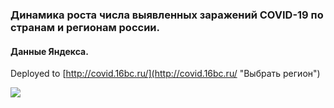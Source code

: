 ### Динамика роста числа выявленных заражений COVID-19 по странам и регионам россии.
#### Данные Яндекса.
Deployed to [http://covid.16bc.ru/](http://covid.16bc.ru/ "Выбрать регион")  

[![](http://16bc.ru/img/covid1.png)](http://covid.16bc.ru/)
